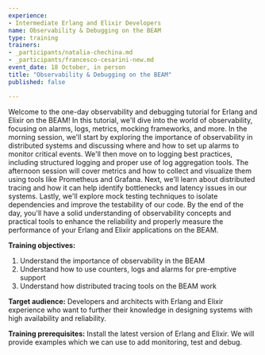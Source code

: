 ```yaml
---
experience:
- Intermediate Erlang and Elixir Developers
name: Observability & Debugging on the BEAM
type: training
trainers:
- _participants/natalia-chechina.md
- _participants/francesco-cesarini-new.md
event_date: 18 October, in person
title: "Observability & Debugging on the BEAM"
published: false

---
```

Welcome to the one-day observability and debugging tutorial for Erlang and Elixir on the BEAM! In this tutorial, we'll dive into the world of observability, focusing on alarms, logs, metrics, mocking frameworks, and more. In the morning session, we'll start by exploring the importance of observability in distributed systems and discussing where and how to set up alarms to monitor critical events. We'll then move on to logging best practices, including structured logging and proper use of log aggregation tools. The afternoon session will cover metrics and how to collect and visualize them using tools like Prometheus and Grafana. Next, we'll learn about distributed tracing and how it can help identify bottlenecks and latency issues in our systems. Lastly, we'll explore mock testing techniques to isolate dependencies and improve the testability of our code. By the end of the day, you'll have a solid understanding of observability concepts and practical tools to enhance the reliability and properly measure the performance of your Erlang and Elixir applications on the BEAM.

**Training objectives:**
1. Understand the importance of observability in the BEAM
2. Understand how to use counters, logs and alarms for pre-emptive support
3. Understand how distributed tracing tools on the BEAM work

**Target audience:**
Developers and architects with Erlang and Elixir experience who want to further their knowledge in designing systems with high availability and reliability.

**Training prerequisites:**
Install the latest version of Erlang and Elixir. We will provide examples which we can use to add monitoring, test and debug. 